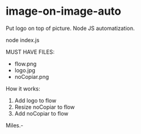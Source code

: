 # image-on-image-auto

Put logo on top of picture. Node JS automatization.

node index.js

MUST HAVE FILES:
- flow.png
- logo.jpg
- noCopiar.png

How it works:
1. Add logo to flow
2. Resize noCopiar to flow
3. Add noCopiar to flow

Miles.-
